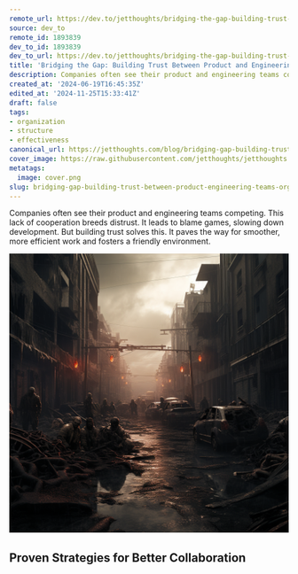 ```yaml
---
remote_url: https://dev.to/jetthoughts/bridging-the-gap-building-trust-between-product-and-engineering-teams-133h
source: dev_to
remote_id: 1893839
dev_to_id: 1893839
dev_to_url: https://dev.to/jetthoughts/bridging-the-gap-building-trust-between-product-and-engineering-teams-133h
title: 'Bridging the Gap: Building Trust Between Product and Engineering Teams'
description: Companies often see their product and engineering teams competing. This lack of cooperation breeds...
created_at: '2024-06-19T16:45:35Z'
edited_at: '2024-11-25T15:33:41Z'
draft: false
tags:
- organization
- structure
- effectiveness
canonical_url: https://jetthoughts.com/blog/bridging-gap-building-trust-between-product-engineering-teams-organization-structure/
cover_image: https://raw.githubusercontent.com/jetthoughts/jetthoughts.github.io/master/content/blog/bridging-gap-building-trust-between-product-engineering-teams-organization-structure/cover.png
metatags:
  image: cover.png
slug: bridging-gap-building-trust-between-product-engineering-teams-organization-structure
---
```

Companies often see their product and engineering teams competing. This lack of cooperation breeds distrust. It leads to blame games, slowing down development. But building trust solves this. It paves the way for smoother, more efficient work and fosters a friendly environment.

![Image description](file_0.png)

Proven Strategies for Better Collaboration
---------------------------------------